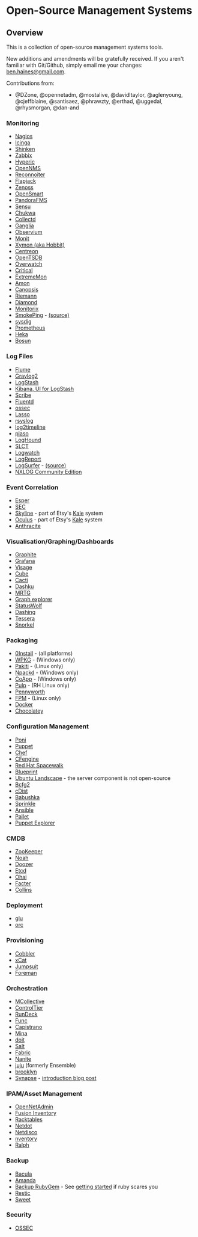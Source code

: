 # Open-Source Management Systems
## Overview
This is a collection of open-source management systems tools.

New additions and amendments will be gratefully received. If you aren't familiar with Git/Github, simply email me your changes: ben.haines@gmail.com.

Contributions from:

* @DZone, @opennetadm, @mostalive, @davidltaylor, @aglenyoung, @cjeffblaine, @santisaez, @phrawzty, @erthad, @uggedal, @rhysmorgan, @dan-and 

### Monitoring
* [Nagios](https://www.nagios.org)
* [Icinga](https://www.icinga.org)
* [Shinken](https://www.shinken-monitoring.org)
* [Zabbix](https://www.zabbix.com)
* [Hyperic](https://www.hyperic.com)
* [OpenNMS](https://www.opennms.org)
* [Reconnoiter](https://labs.omniti.com/labs/reconnoiter)
* [Flapjack](https://flapjack.io/)
* [Zenoss](https://www.zenoss.com)
* [OpenSmart](https://opensmart.sourceforge.net)
* [PandoraFMS](https://pandorafms.org)
* [Sensu](https://www.sonian.com/cloud-monitoring-sensu/)
* [Chukwa](https://incubator.apache.org/chukwa/)
* [Collectd](https://collectd.org)
* [Ganglia](https://ganglia.sourceforge.net)
* [Observium](https://www.observium.org/wiki/Main_Page)
* [Monit](https://mmonit.com/monit/)
* [Xymon (aka Hobbit)](https://xymon.sourceforge.net/)
* [Centreon](https://www.centreon.com/)
* [OpenTSDB](https://opentsdb.net/)
* [Overwatch](https://github.com/danryan/overwatch)
* [Critical](https://github.com/danielsdeleo/critical)
* [ExtremeMon](https://extremon.org/)
* [Amon](https://github.com/martinrusev/amon)
* [Canopsis](https://www.canopsis.org/)
* [Riemann](https://aphyr.github.com/riemann/)
* [Diamond](https://opensource.brightcove.com/project/diamond)
* [Monitorix](https://www.monitorix.org/)
* [SmokePing](https://oss.oetiker.ch/smokeping/) - [(source)](https://github.com/oetiker/SmokePing)
* [sysdig](https://www.sysdig.org/)
* [Prometheus](https://prometheus.io/)
* [Heka](https://github.com/mozilla-services/heka)
* [Bosun](https://bosun.org/)

### Log Files
* [Flume](https://cwiki.apache.org/FLUME/)
* [Graylog2](https://graylog2.org)
* [LogStash](https://logstash.net/)
* [Kibana, UI for LogStash](https://kibana.org/)
* [Scribe](https://github.com/facebook/scribe)
* [Fluentd](https://fluentd.org/)
* [ossec](https://www.ossec.net/)
* [Lasso](https://sourceforge.net/projects/lassolog/)
* [rsyslog](https://www.rsyslog.com/)
* [log2timeline](https://code.google.com/p/log2timeline/)
* [plaso](https://log2timeline.kiddaland.net/)
* [LogHound](https://ristov.users.sourceforge.net/loghound/)
* [SLCT](https://ristov.users.sourceforge.net/slct/)
* [Logwatch](https://sourceforge.net/projects/logwatch/)
* [LogReport](https://www.logreport.org/)
* [LogSurfer](https://www.crypt.gen.nz/logsurfer/) - [(source)](https://sourceforge.net/projects/logsurfer/)
* [NXLOG Community Edition](https://nxlog-ce.sourceforge.net/)

### Event Correlation
* [Esper](https://esper.codehaus.org/)
* [SEC](https://simple-evcorr.sourceforge.net/)
* [Skyline](https://github.com/etsy/skyline) - part of Etsy's [Kale](https://codeascraft.com/2013/06/11/introducing-kale/) system
* [Oculus](https://github.com/etsy/oculus) - part of Etsy's [Kale](https://codeascraft.com/2013/06/11/introducing-kale/) system
* [Anthracite](https://github.com/Dieterbe/anthracite)

### Visualisation/Graphing/Dashboards
* [Graphite](https://graphite.wikidot.com)
* [Grafana](https://grafana.org/)
* [Visage](https://github.com/auxesis/visage)
* [Cube](https://square.github.com/cube/)
* [Cacti](https://www.cacti.net/)
* [Dashku](https://github.com/Anephenix/dashku)
* [MRTG](https://oss.oetiker.ch/mrtg/)
* [Graph explorer](https://github.com/vimeo/graph-explorer)
* [StatusWolf](https://github.com/box/StatusWolf)
* [Dashing](https://shopify.github.io/dashing/)
* [Tessera](https://github.com/urbanairship/tessera)
* [Snorkel](https://github.com/logv/snorkel)

### Packaging
* [0Install](https://0install.net/) - (all platforms)
* [WPKG](https://wpkg.org) - (Windows only)
* [Pakiti](https://pakiti.sourceforge.net) - (Linux only)
* [Npackd](https://code.google.com/p/windows-package-manager/) - (Windows only)
* [CoApp](https://coapp.org/) - (Windows only)
* [Pulp](https://pulpproject.org/) - (RH Linux only)
* [Pennyworth](https://github.com/heavywater/pennyworth)
* [FPM](https://github.com/jordansissel/fpm) - (Linux only)
* [Docker](https://github.com/dotcloud/docker)
* [Chocolatey](https://chocolatey.org/)

### Configuration Management
* [Poni](https://melor.github.com/poni/index.html)
* [Puppet](https://puppetlabs.com)
* [Chef](https://www.opscode.com/chef/)
* [CFengine](https://www.cfengine.com)
* [Red Hat Spacewalk](https://spacewalk.redhat.com)
* [Blueprint](https://devstructure.com/)
* [Ubuntu Landscape](https://www.canonical.com/enterprise-services/ubuntu-advantage/landscape) - the server component is not open-source
* [Bcfg2](https://trac.mcs.anl.gov/projects/bcfg2)
* [cDist](https://github.com/telmich/cdist)
* [Babushka](https://babushka.me/)
* [Sprinkle](https://github.com/crafterm/sprinkle)
* [Ansible](https://ansible.github.com/)
* [Pallet](https://palletops.com/)
* [Puppet Explorer](https://github.com/spotify/puppetexplorer)

### CMDB
* [ZooKeeper](https://zookeeper.apache.org)
* [Noah](https://github.com/lusis/Noah)
* [Doozer](https://github.com/ha/doozerd)
* [Etcd](https://github.com/coreos/etcd)
* [Ohai](https://wiki.opscode.com/display/chef/Ohai)
* [Facter](https://puppetlabs.com/puppet/related-projects/facter/)
* [Collins](https://tumblr.github.io/collins/)

### Deployment
* [glu](https://github.com/pongasoft/glu)
* [orc](https://github.com/youdevise/orc)

### Provisioning
* [Cobbler](https://cobbler.github.com)
* [xCat](https://xcat.sourceforge.net)
* [Jumpsuit](https://jumpsuit.sysadmin.org.uk/)
* [Foreman](https://theforeman.org/)

### Orchestration
* [MCollective](https://docs.puppetlabs.com/mcollective/)
* [ControlTier](https://doc36.controltier.org/wiki/Main_Page)
* [RunDeck](https://rundeck.org)
* [Func](https://fedorahosted.org/func/)
* [Capistrano](https://en.wikipedia.org/wiki/Capistrano)
* [Mina](https://nadarei.co/mina/)
* [doit](https://github.com/DAddYE/do)
* [Salt](https://saltstack.org/)
* [Fabric](https://fabfile.org)
* [Nanite](https://github.com/ezmobius/nanite)
* [juju](https://juju.ubuntu.com/) (formerly Ensemble)
* [brooklyn](https://brooklyn.io)
* [Synapse](https://comodit.github.com/synapse-agent/) - [introduction blog post](https://www.comodit.com/2012/09/10/synapse---an-open-source-solution-to-remotely-manage-a-large-number-of-hosts/)

### IPAM/Asset Management
* [OpenNetAdmin](https://opennetadmin.com)
* [Fusion Inventory](https://www.fusioninventory.org)
* [Racktables](https://racktables.org/)
* [Netdot](https://osl.uoregon.edu/redmine/projects/netdot)
* [Netdisco](https://www.netdisco.org/)
* [nventory](https://sourceforge.net/apps/trac/nventory)
* [Ralph](https://ralph.allegrogroup.com/)

### Backup
* [Bacula](https://www.bacula.org/)
* [Amanda](https://www.amanda.org/)
* [Backup RubyGem](https://github.com/meskyanichi/backup) - See [getting started](https://github.com/meskyanichi/backup/wiki/Getting-Started) if ruby scares you
* [Restic](https://restic.github.io/)
* [Sweet](https://gosweet.org/)

### Security
* [OSSEC](https://www.ossec.net/)
